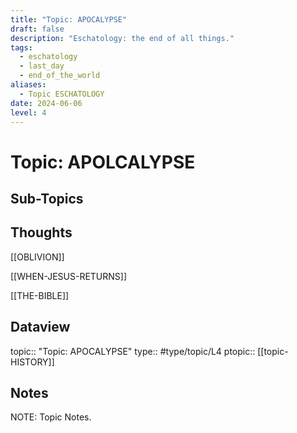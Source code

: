 ```yaml
---
title: "Topic: APOCALYPSE"
draft: false
description: "Eschatology: the end of all things."
tags:
  - eschatology
  - last_day
  - end_of_the_world
aliases:
  - Topic ESCHATOLOGY
date: 2024-06-06
level: 4
---
```

# Topic: APOLCALYPSE
## Sub-Topics


## Thoughts
[[OBLIVION]]

[[WHEN-JESUS-RETURNS]]

[[THE-BIBLE]]


## Dataview
topic:: "Topic: APOCALYPSE"
type:: #type/topic/L4
ptopic:: [[topic-HISTORY]]

## Notes
NOTE: Topic Notes.